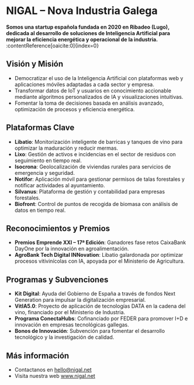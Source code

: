 # NIGAL – Nova Industria Galega

**Somos una startup española fundada en 2020 en Ribadeo (Lugo), dedicada al desarrollo de soluciones de Inteligencia Artificial para mejorar la eficiencia energética y operacional de la industria.** :contentReference[oaicite:0]{index=0}

## Visión y Misión

- Democratizar el uso de la Inteligencia Artificial con plataformas web y aplicaciones móviles adaptadas a cada sector y empresa. 
- Transformar datos de IoT y usuarios en conocimiento accionable mediante algoritmos personalizados de IA y visualizaciones intuitivas.
- Fomentar la toma de decisiones basada en análisis avanzado, optimización de procesos y eficiencia energética. 

## Plataformas Clave

- **Libatio**: Monitorización inteligente de barricas y tanques de vino para optimizar la maduración y reducir mermas. 
- **Lixo**: Gestión de activos e incidencias en el sector de residuos con seguimiento en tiempo real. 
- **Isocrona**: Geolocalización de viviendas rurales para servicios de emergencia y seguridad. 
- **Notifor**: Aplicación móvil para gestionar permisos de talas forestales y notificar actividades al ayuntamiento. 
- **Silvanus**: Plataforma de gestión y contabilidad para empresas forestales.
- **Biofront**: Control de puntos de recogida de biomasa con análisis de datos en tiempo real.

## Reconocimientos y Premios

- **Premios Emprende XXI – 17ª Edición**: Ganadores fase retos CaixaBank DayOne por la innovación en agroalimentación.
- **AgroBank Tech Digital INNovation**: Libatio galardonada por optimizar procesos vitivinícolas con IA, apoyada por el Ministerio de Agricultura.

## Programas y Subvenciones

- **Kit Digital**: Ayuda del Gobierno de España a través de fondos Next Generation para impulsar la digitalización empresarial. 
- **VitIA5.0**: Proyecto de aplicación de tecnologías DATA en la cadena del vino, financiado por el Ministerio de Industria. 
- **Programa ConectaHubs**: Cofinanciado por FEDER para promover I+D e innovación en empresas tecnológicas gallegas.
- **Bonos de Innovación**: Subvención para fomentar el desarrollo tecnológico y la investigación de calidad.

## Más información

- Contactanos en hello@nigal.net
- Visita nuestra web www.nigal.net
